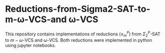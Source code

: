 # Reductions-from-Sigma2-SAT-to-m-ω-VCS-and ω-VCS

This repository contains implementations of reductions ($\leq^P_m$) from $\Sigma^P_2$-SAT to $m-\omega$-VCS and $\omega$-VCS. Both reductions were implemented in python using jupyter notebooks.
